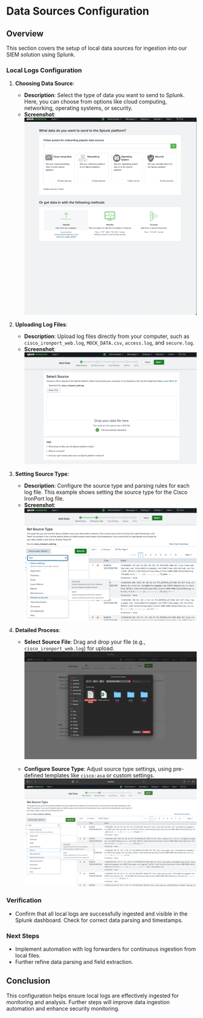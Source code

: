 # Data Sources Configuration

## Overview
This section covers the setup of local data sources for ingestion into our SIEM solution using Splunk.

### Local Logs Configuration

1. **Choosing Data Source**:
   - **Description**: Select the type of data you want to send to Splunk. Here, you can choose from options like cloud computing, networking, operating systems, or security.
   - **Screenshot**:
     ![Choosing Data Source](../screenshots/data_ingestion/Selecting_Data_Source.png)

2. **Uploading Log Files**:
   - **Description**: Upload log files directly from your computer, such as `cisco_ironport_web.log`, `MOCK_DATA.csv`, `access.log`, and `secure.log`.
   - **Screenshot**:
     ![Uploading Log Files](../screenshots/data_ingestion/Selecting_Source_File.png)

3. **Setting Source Type**:
   - **Description**: Configure the source type and parsing rules for each log file. This example shows setting the source type for the Cisco IronPort log file.
   - **Screenshot**:
     ![Setting Source Type](../screenshots/data_ingestion/Setting_Source_Type.png)

4. **Detailed Process**:
   - **Select Source File**: Drag and drop your file (e.g., `cisco_ironport_web.log`) for upload.
     ![Select Source File](../screenshots/data_ingestion/Select_Source_File.png)

   - **Configure Source Type**: Adjust source type settings, using pre-defined templates like `cisco:asa` or custom settings.
     ![Configure Source Type](../screenshots/data_ingestion/Configure_Source_Type.png)

### Verification
- Confirm that all local logs are successfully ingested and visible in the Splunk dashboard. Check for correct data parsing and timestamps.

### Next Steps
- Implement automation with log forwarders for continuous ingestion from local files.
- Further refine data parsing and field extraction.

## Conclusion
This configuration helps ensure local logs are effectively ingested for monitoring and analysis. Further steps will improve data ingestion automation and enhance security monitoring.
